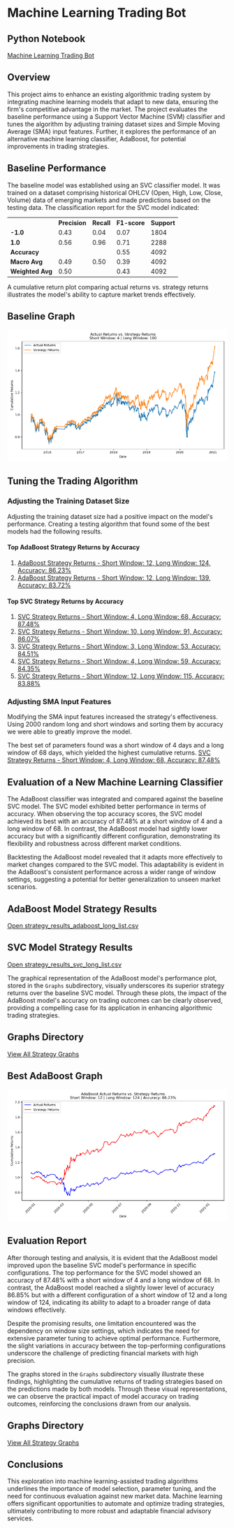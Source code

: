 # Machine Learning Trading Bot

## Python Notebook

[Machine Learning Trading Bot](https://github.com/jancichocki/Module_14_Challenge/blob/main/machine_learning_trading_bot_clean.ipynb)

## Overview

This project aims to enhance an existing algorithmic trading system by integrating machine learning models that adapt to new data, ensuring the firm's competitive advantage in the market. The project evaluates the baseline performance using a Support Vector Machine (SVM) classifier and tunes the algorithm by adjusting training dataset sizes and Simple Moving Average (SMA) input features. Further, it explores the performance of an alternative machine learning classifier, AdaBoost, for potential improvements in trading strategies.

## Baseline Performance

The baseline model was established using an SVC classifier model. It was trained on a dataset comprising historical OHLCV (Open, High, Low, Close, Volume) data of emerging markets and made predictions based on the testing data. The classification report for the SVC model indicated:

<table>
    <tr>
        <th></th>
        <th>Precision</th>
        <th>Recall</th>
        <th>F1-score</th>
        <th>Support</th>
    </tr>
    <tr>
        <td><strong>-1.0</strong></td>
        <td>0.43</td>
        <td>0.04</td>
        <td>0.07</td>
        <td>1804</td>
    </tr>
    <tr>
        <td><strong>1.0</strong></td>
        <td>0.56</td>
        <td>0.96</td>
        <td>0.71</td>
        <td>2288</td>
    </tr>
    <tr>
        <td><strong>Accuracy</strong></td>
        <td></td>
        <td></td>
        <td>0.55</td>
        <td>4092</td>
    </tr>
    <tr>
        <td><strong>Macro Avg</strong></td>
        <td>0.49</td>
        <td>0.50</td>
        <td>0.39</td>
        <td>4092</td>
    </tr>
    <tr>
        <td><strong>Weighted Avg</strong></td>
        <td>0.50</td>
        <td></td>
        <td>0.43</td>
        <td>4092</td>
    </tr>
</table>

A cumulative return plot comparing actual returns vs. strategy returns illustrates the model's ability to capture market trends effectively.

## Baseline Graph
![Baseline Graph](https://github.com/jancichocki/Module_14_Challenge/blob/main/cumulative_returns_short4_long100.png)

## Tuning the Trading Algorithm

### Adjusting the Training Dataset Size

Adjusting the training dataset size had a positive impact on the model's performance. Creating a testing algorithm that found some of the best models had the following results.

#### Top AdaBoost Strategy Returns by Accuracy

1. [AdaBoost Strategy Returns - Short Window: 12, Long Window: 124, Accuracy: 86.23%](https://github.com/jancichocki/Module_14_Challenge/blob/main/Graphs/adaboost_strategy_returns_acc0862_short12_long124.png)
2. [AdaBoost Strategy Returns - Short Window: 12, Long Window: 139, Accuracy: 83.72%](https://github.com/jancichocki/Module_14_Challenge/blob/main/Graphs/adaboost_strategy_returns_acc0837_short12_long139.png)

#### Top SVC Strategy Returns by Accuracy

1. [SVC Strategy Returns - Short Window: 4, Long Window: 68, Accuracy: 87.48%](https://github.com/jancichocki/Module_14_Challenge/blob/main/Graphs/svc_strategy_returns_acc08748_svc_short4_long68.png)
2. [SVC Strategy Returns - Short Window: 10, Long Window: 91, Accuracy: 86.07%](https://github.com/jancichocki/Module_14_Challenge/blob/main/Graphs/svc_strategy_returns_acc08607_svc_short10_long91.png)
3. [SVC Strategy Returns - Short Window: 3, Long Window: 53, Accuracy: 84.51%](https://github.com/jancichocki/Module_14_Challenge/blob/main/Graphs/svc_strategy_returns_acc08451_svc_short3_long53.png)
4. [SVC Strategy Returns - Short Window: 4, Long Window: 59, Accuracy: 84.35%](https://github.com/jancichocki/Module_14_Challenge/blob/main/Graphs/svc_strategy_returns_acc08435_svc_short4_long59.png)
5. [SVC Strategy Returns - Short Window: 12, Long Window: 115, Accuracy: 83.88%](https://github.com/jancichocki/Module_14_Challenge/blob/main/Graphs/svc_strategy_returns_acc08388_svc_short12_long115.png)


### Adjusting SMA Input Features

Modifying the SMA input features increased the strategy's effectiveness. Using 2000 random long and short windows and sorting them by accuracy we were able to greatly improve the model.

The best set of parameters found was a short window of 4 days and a long window of 68 days, which yielded the highest cumulative returns. 
[SVC Strategy Returns - Short Window: 4, Long Window: 68, Accuracy: 87.48%](https://github.com/jancichocki/Module_14_Challenge/tree/main/Graphs/svc_strategy_returns_acc08748_svc_short4_long68.png)

## Evaluation of a New Machine Learning Classifier

The AdaBoost classifier was integrated and compared against the baseline SVC model. The SVC model exhibited better performance in terms of accuracy. When observing the top accuracy scores, the SVC model achieved its best with an accuracy of 87.48% at a short window of 4 and a long window of 68. In contrast, the AdaBoost model had sightly lower accuracy but with a significantly different configuration, demonstrating its flexibility and robustness across different market conditions.

Backtesting the AdaBoost model revealed that it adapts more effectively to market changes compared to the SVC model. This adaptability is evident in the AdaBoost's consistent performance across a wider range of window settings, suggesting a potential for better generalization to unseen market scenarios.

## AdaBoost Model Strategy Results
[Open strategy_results_adaboost_long_list.csv](https://github.com/jancichocki/Module_14_Challenge/blob/main/strategy_results_adaboost_long_list.csv)

## SVC Model Strategy Results
[Open strategy_results_svc_long_list.csv](https://github.com/jancichocki/Module_14_Challenge/blob/main/strategy_results_svc_long_list.csv)

The graphical representation of the AdaBoost model's performance plot, stored in the `Graphs` subdirectory, visually underscores its superior strategy returns over the baseline SVC model. Through these plots, the impact of the AdaBoost model's accuracy on trading outcomes can be clearly observed, providing a compelling case for its application in enhancing algorithmic trading strategies.

## Graphs Directory
[View All Strategy Graphs](https://github.com/jancichocki/Module_14_Challenge/tree/main/Graphs)

## Best AdaBoost Graph
![AdaBoost Strategy Returns](https://github.com/jancichocki/Module_14_Challenge/blob/main/Graphs/adaboost_strategy_returns_acc0862_short12_long124.png)

## Evaluation Report

After thorough testing and analysis, it is evident that the AdaBoost model improved upon the baseline SVC model's performance in specific configurations. The top performance for the SVC model showed an accuracy of 87.48% with a short window of 4 and a long window of 68. In contrast, the AdaBoost model reached a slightly lower level of accuracy 86.85% but with a different configuration of a short window of 12 and a long window of 124, indicating its ability to adapt to a broader range of data windows effectively.

Despite the promising results, one limitation encountered was the dependency on window size settings, which indicates the need for extensive parameter tuning to achieve optimal performance. Furthermore, the slight variations in accuracy between the top-performing configurations underscore the challenge of predicting financial markets with high precision.

The graphs stored in the `Graphs` subdirectory visually illustrate these findings, highlighting the cumulative returns of trading strategies based on the predictions made by both models. Through these visual representations, we can observe the practical impact of model accuracy on trading outcomes, reinforcing the conclusions drawn from our analysis.

## Graphs Directory
[View All Strategy Graphs](https://github.com/jancichocki/Module_14_Challenge/tree/main/Graphs)

## Conclusions

This exploration into machine learning-assisted trading algorithms underlines the importance of model selection, parameter tuning, and the need for continuous evaluation against new market data. Machine learning offers significant opportunities to automate and optimize trading strategies, ultimately contributing to more robust and adaptable financial advisory services.

